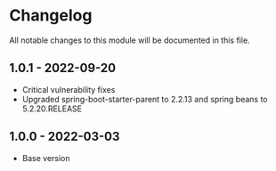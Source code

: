 # Changelog
All notable changes to this module will be documented in this file.

## 1.0.1 - 2022-09-20
- Critical vulnerability fixes
- Upgraded spring-boot-starter-parent to 2.2.13 and spring beans to 5.2.20.RELEASE


## 1.0.0 - 2022-03-03

- Base version